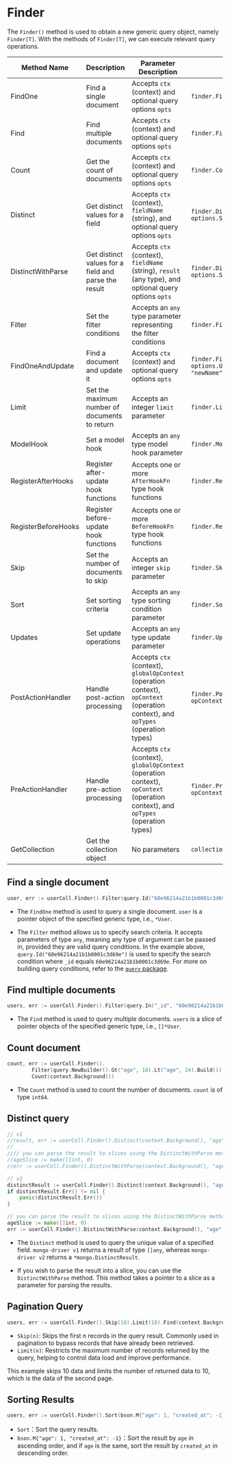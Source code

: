 # Finder

The `Finder()` method is used to obtain a new generic query object, namely `Finder[T]`. With the methods of `Finder[T]`, we can execute relevant query operations.

| Method Name         | Description                                          | Parameter Description                                                                                                            | Example                                                                                   |
| ------------------- | ---------------------------------------------------- | -------------------------------------------------------------------------------------------------------------------------------- | ----------------------------------------------------------------------------------------- |
| FindOne             | Find a single document                               | Accepts `ctx` (context) and optional query options `opts`                                                                        | `finder.FindOne(ctx, options.Limit(1))`                                                   |
| Find                | Find multiple documents                              | Accepts `ctx` (context) and optional query options `opts`                                                                        | `finder.Find(ctx, options.Sort("name"))`                                                  |
| Count               | Get the count of documents                           | Accepts `ctx` (context) and optional query options `opts`                                                                        | `finder.Count(ctx, options.Limit(10))`                                                    |
| Distinct            | Get distinct values for a field                      | Accepts `ctx` (context), `fieldName` (string), and optional query options `opts`                                                 | `finder.Distinct(ctx, "fieldName", options.Sort("name"))`                                 |
| DistinctWithParse   | Get distinct values for a field and parse the result | Accepts `ctx` (context), `fieldName` (string), `result` (any type), and optional query options `opts`                            | `finder.DistinctWithParse(ctx, "fieldName", &result, options.Sort("name"))`               |
| Filter              | Set the filter conditions                            | Accepts an `any` type parameter representing the filter conditions                                                               | `finder.Filter(query.Id("60e96214a21b1b0001c3d69e"))`                                     |
| FindOneAndUpdate    | Find a document and update it                        | Accepts `ctx` (context) and optional query options `opts`                                                                        | `finder.FindOneAndUpdate(ctx, options.Update(bson.M{"$set": bson.M{"name": "newName"}}))` |
| Limit               | Set the maximum number of documents to return        | Accepts an integer `limit` parameter                                                                                             | `finder.Limit(10)`                                                                        |
| ModelHook           | Set a model hook                                     | Accepts an `any` type model hook parameter                                                                                       | `finder.ModelHook(&MyModel{})`                                                            |
| RegisterAfterHooks  | Register after-update hook functions                 | Accepts one or more `AfterHookFn` type hook functions                                                                            | `finder.RegisterAfterHooks(hook1, hook2)`                                                 |
| RegisterBeforeHooks | Register before-update hook functions                | Accepts one or more `BeforeHookFn` type hook functions                                                                           | `finder.RegisterBeforeHooks(hook1, hook2)`                                                |
| Skip                | Set the number of documents to skip                  | Accepts an integer `skip` parameter                                                                                              | `finder.Skip(5)`                                                                          |
| Sort                | Set sorting criteria                                 | Accepts an `any` type sorting condition parameter                                                                                | `finder.Sort(bson.M{"name": 1})`                                                          |
| Updates             | Set update operations                                | Accepts an `any` type update parameter                                                                                           | `finder.Updates(bson.M{"$set": bson.M{"age": 30}})`                                       |
| PostActionHandler   | Handle post-action processing                        | Accepts `ctx` (context), `globalOpContext` (operation context), `opContext` (operation context), and `opTypes` (operation types) | `finder.PostActionHandler(ctx, globalOpContext, opContext, operation.OpCreate)`           |
| PreActionHandler    | Handle pre-action processing                         | Accepts `ctx` (context), `globalOpContext` (operation context), `opContext` (operation context), and `opTypes` (operation types) | `finder.PreActionHandler(ctx, globalOpContext, opContext, operation.OpUpdate)`            |
| GetCollection       | Get the collection object                            | No parameters                                                                                                                    | `collection := finder.GetCollection()`                                                    |

## Find a single document

```go
user, err := userColl.Finder().Filter(query.Id("60e96214a21b1b0001c3d69e")).FindOne(context.Background())
```

- The `FindOne` method is used to query a single document. `user` is a pointer object of the specified generic type, i.e., `*User`.

- The `Filter` method allows us to specify search criteria. It accepts parameters of type `any`, meaning any type of argument can be passed in, provided they are valid query conditions. In the example above, `query.Id("60e96214a21b1b0001c3d69e")` is used to specify the search condition where `_id` equals `60e96214a21b1b0001c3d69e`. For more on building query conditions, refer to the [`query` package](../build/query/introduction).

## Find multiple documents

```go
users, err := userColl.Finder().Filter(query.In("_id", "60e96214a21b1b0001c3d69e", "80e96214a21b1b0001c3d70e")).Find(context.Background())
```

- The `Find` method is used to query multiple documents. `users` is a slice of pointer objects of the specified generic type, i.e., `[]*User`.

## Count document

```go
count, err := userColl.Finder().
		Filter(query.NewBuilder().Gt("age", 18).Lt("age", 24).Build()).
		Count(context.Background())
```

- The `Count` method is used to count the number of documents. `count` is of type `int64`.

## Distinct query

```go
// v1
//result, err := userColl.Finder().Distinct(context.Background(), "age")
//
//// you can parse the result to slices using the DistinctWithParse method
//ageSlice := make([]int, 0)
//err := userColl.Finder().DistinctWithParse(context.Background(), "age", &ageSlice)

// v2
distinctResult := userColl.Finder().Distinct(context.Background(), "age")
if distinctResult.Err() != nil {
    panic(distinctResult.Err())
}

// you can parse the result to slices using the DistinctWithParse method
ageSlice := make([]int, 0)
err := userColl.Finder().DistinctWithParse(context.Background(), "age", &ageSlice)
```

- The `Distinct` method is used to query the unique value of a specified field. `mongo-driver v1` returns a result of type `[]any`, whereas `mongo-driver v2` returns a `*mongo.DistinctResult`.

- If you wish to parse the result into a slice, you can use the `DistinctWithParse` method. This method takes a pointer to a slice as a parameter for parsing the results.

## Pagination Query

```go
users, err := userColl.Finder().Skip(10).Limit(10).Find(context.Background())
```

- `Skip(n)`: Skips the first n records in the query result. Commonly used in pagination to bypass records that have already been retrieved.
- `Limit(n)`: Restricts the maximum number of records returned by the query, helping to control data load and improve performance.

This example skips 10 data and limits the number of returned data to 10, which is the data of the second page.

## Sorting Results

```go
users, err := userColl.Finder().Sort(bson.M{"age": 1, "created_at": -1}).Find(context.Background())
```

- `Sort`：Sort the query results.
- `bson.M{"age": 1, "created_at": -1}`：Sort the result by `age` in ascending order, and if `age` is the same, sort the result by `created_at` in descending order.
